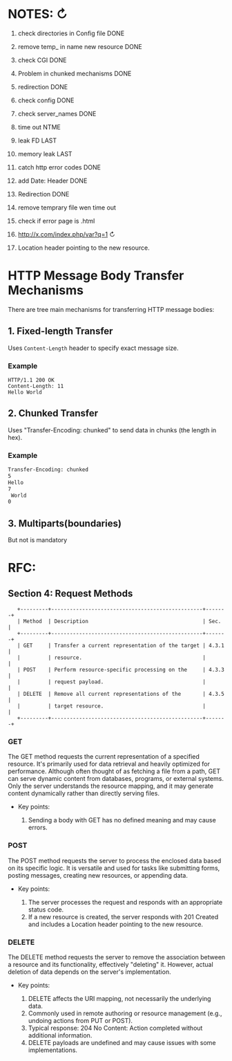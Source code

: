 # NOTES: ↻ 
1) check directories in Config file     DONE
2) remove temp_ in name new resource    DONE
3) check CGI                            DONE
4) Problem in chunked mechanisms        DONE
5) redirection                          DONE
6) check config                         DONE
7) check server_names                   DONE
8) time out                             NTME
9) leak FD                              LAST
10) memory leak                         LAST
11) catch http error codes              DONE
13) add Date: Header                    DONE
14) Redirection                         DONE
15) remove temprary file wen time out
16) check if error page is .html



12) http://x.com/index.php/var?q=1       ↻ 
13) Location header pointing to the new resource.





# HTTP Message Body Transfer Mechanisms

There are tree main mechanisms for transferring HTTP message bodies:

## 1. Fixed-length Transfer

Uses `Content-Length` header to specify exact message size.

### Example
```http
HTTP/1.1 200 OK
Content-Length: 11
Hello World
```



## 2. Chunked Transfer
Uses "Transfer-Encoding: chunked" to send data in chunks (the length in hex).
### Example
```HTTP/1.1 200 OK
Transfer-Encoding: chunked
5
Hello
7
 World
0
```
## 3. Multiparts(boundaries)
But not is mandatory


# RFC:

## Section 4:  Request Methods
```
   +---------+-------------------------------------------------+-------+
   | Method  | Description                                     | Sec.  |
   +---------+-------------------------------------------------+-------+
   | GET     | Transfer a current representation of the target | 4.3.1 |
   |         | resource.                                       |       |
   | POST    | Perform resource-specific processing on the     | 4.3.3 |
   |         | request payload.                                |       |
   | DELETE  | Remove all current representations of the       | 4.3.5 |
   |         | target resource.                                |       |
   +---------+-------------------------------------------------+-------+
```

### GET

   The GET method requests the current representation of a specified resource. It's primarily used for data retrieval and heavily optimized for performance. Although often thought of as fetching a file from a path, GET can serve dynamic content from databases, programs, or external systems. Only the server understands the resource mapping, and it may generate content dynamically rather than directly serving files.

   - Key points:

      1) Sending a body with GET has no defined meaning and may cause errors.

### POST
   The POST method requests the server to process the enclosed data based on its specific logic. It is versatile and used for tasks like submitting forms, posting messages, creating new resources, or appending data.

   - Key points:

      1) The server processes the request and responds with an appropriate status code.
      2) If a new resource is created, the server responds with 201 Created and includes a Location header pointing to the new resource.


### DELETE
   The DELETE method requests the server to remove the association between a resource and its functionality, effectively "deleting" it. However, actual deletion of data depends on the server's implementation.

   - Key points:

      1) DELETE affects the URI mapping, not necessarily the underlying data.
      2) Commonly used in remote authoring or resource management (e.g., undoing actions from PUT or POST).
      3) Typical response: 204 No Content: Action completed without additional information.
      4) DELETE payloads are undefined and may cause issues with some implementations.


